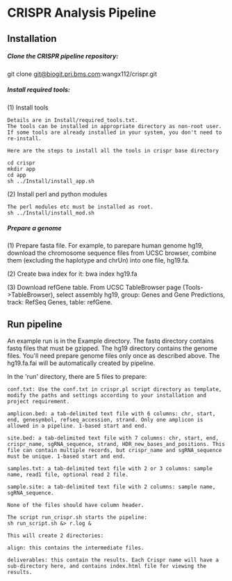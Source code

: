 # CRISPR Analysis Pipeline 

## Installation 

##### Clone the CRISPR pipeline repository:

git clone git@biogit.pri.bms.com:wangx112/crispr.git 

##### Install required tools: 

(1) Install tools

	Details are in Install/required_tools.txt.  
	The tools can be installed in appropriate directory as non-root user. If some tools are already installed in your system, you don't need to re-install. 

	Here are the steps to install all the tools in crispr base directory
 
	cd crispr 
	mkdir app  
	cd app 
	sh ../Install/install_app.sh 

(2) Install perl and python modules

	The perl modules etc must be installed as root.
	sh ../Install/install_mod.sh 

##### Prepare a genome  

(1) Prepare fasta file. For example, to parepare human genome hg19, download the chromosome sequence files from UCSC browser, combine them (excluding the haplotype and chrUn) into one file, hg19.fa.

(2) Create bwa index for it: bwa index hg19.fa 

(3) Download refGene table. From UCSC TableBrowser page (Tools->TableBrowser), select assembly hg19, group: Genes and Gene Predictions, track: RefSeq Genes, table: refGene.   

## Run pipeline

An example run is in the Example directory. The fastq directory contains fastq files that must be gzipped. The hg19 directory contains the genome files. You'll need prepare genome files only once as described above. The hg19.fa.fai will be automatically created by pipeline. 

In the 'run' directory, there are 5 files to prepare:

	conf.txt: Use the conf.txt in crispr.pl script directory as template, modify the paths and settings according to your installation and project requirement.  

	amplicon.bed: a tab-delimited text file with 6 columns: chr, start, end, genesymbol, refseq_accession, strand. Only one amplicon is allowed in a pipeline. 1-based start and end.
 
	site.bed: a tab-delimited text file with 7 columns: chr, start, end, crispr_name, sgRNA_sequence, strand, HDR_new_bases_and_positions. This file can contain multiple records, but crispr_name and sgRNA_sequence must be unique. 1-based start and end.

	samples.txt: a tab-delimited text file with 2 or 3 columns: sample name, read1 file, optional read 2 file.

	sample.site: a tab-delimited text file with 2 columns: sample name, sgRNA_sequence.

	None of the files should have column header.

	The script run_crispr.sh starts the pipeline: 
	sh run_script.sh &> r.log &

	This will create 2 directories: 

	align: this contains the intermediate files.  

	deliverables: this contain the results. Each Crispr name will have a sub-directory here, and contains index.html file for viewing the results. 
